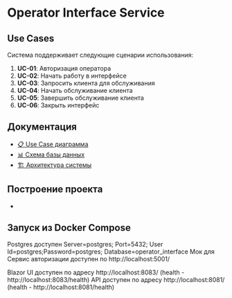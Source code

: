 # Operator Interface Service

## Use Cases

Система поддерживает следующие сценарии использования:

1. **UC-01**: Авторизация оператора
2. **UC-02**: Начать работу в интерфейсе
3. **UC-03**: Запросить клиента для обслуживания
4. **UC-04**: Начать обслуживание клиента
5. **UC-05**: Завершить обслуживание клиента
6. **UC-06**: Закрыть интерфейс

## Документация

- [📋 Use Case диаграмма](docs/use-cases.md)
- [📊 Схема базы данных](docs/database.md)
- [🏗️ Архитектура системы](docs/architecture.md)

## Построение проекта
- [](docs/build.md)

## Запуск из Docker Compose

Postgres доступен Server=postgres; Port=5432; User Id=postgres;Password=postgres; Database=operator_interface
Мок для Сервис авторизации доступен по http://localhost:5001/

Blazor UI доступен по адресу http://localhost:8083/ (health - http://localhost:8083/health)
API доступен по адресу http://localhost:8081/ (health - http://localhost:8081/health)



